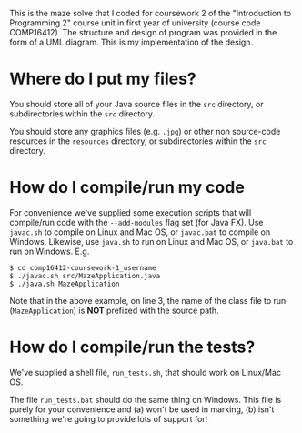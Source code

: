 This is the maze solve that I coded for coursework 2 of the "Introduction to Programming 2" course unit in first year of university (course code COMP16412). The structure and design of program was provided in the form of a UML diagram. This is my implementation of the design.

# Where do I put my files?

You should store all of your Java source files in the `src` directory, or subdirectories within the `src` directory.

You should store any graphics files (e.g. `.jpg`) or other non source-code resources in the `resources` directory, or subdirectories within the `src` directory.

# How do I compile/run my code

For convenience we've supplied some execution scripts that will compile/run code with the `--add-modules` flag set (for Java FX). Use `javac.sh` to compile on Linux and Mac OS, or `javac.bat` to compile on Windows. Likewise, use `java.sh` to run on Linux and Mac OS, or `java.bat` to run on Windows. E.g.

```
$ cd comp16412-coursework-1_username
$ ./javac.sh src/MazeApplication.java  
$ ./java.sh MazeApplication
```

Note that in the above example, on line 3, the name of the class file to run (`MazeApplication`) is **NOT** prefixed with the source path.

# How do I compile/run the tests?

We've supplied a shell file, `run_tests.sh`, that should work on Linux/Mac OS.

The file `run_tests.bat` should do the same thing on Windows. This file is purely for your convenience and (a) won't be used in marking, (b) isn't something we're going to provide lots of support for!


